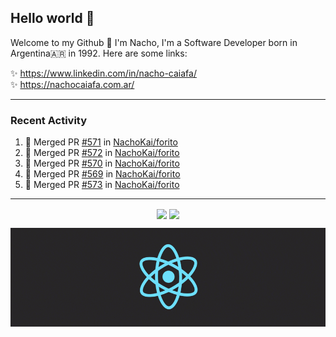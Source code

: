 ## Hello world 👋  
Welcome to my Github 🧙‍ I'm Nacho, I'm a Software Developer born in Argentina🇦🇷 in 1992. Here are some links:  
  
✨ https://www.linkedin.com/in/nacho-caiafa/  
✨ https://nachocaiafa.com.ar/  

---

### Recent Activity

<!--START_SECTION:activity-->
1. 🎉 Merged PR [#571](https://github.com/NachoKai/forito/pull/571) in [NachoKai/forito](https://github.com/NachoKai/forito)
2. 🎉 Merged PR [#572](https://github.com/NachoKai/forito/pull/572) in [NachoKai/forito](https://github.com/NachoKai/forito)
3. 🎉 Merged PR [#570](https://github.com/NachoKai/forito/pull/570) in [NachoKai/forito](https://github.com/NachoKai/forito)
4. 🎉 Merged PR [#569](https://github.com/NachoKai/forito/pull/569) in [NachoKai/forito](https://github.com/NachoKai/forito)
5. 🎉 Merged PR [#573](https://github.com/NachoKai/forito/pull/573) in [NachoKai/forito](https://github.com/NachoKai/forito)
<!--END_SECTION:activity-->

---

<p align="center">
    <img align='center' src="https://github-readme-stats.vercel.app/api?username=NachoKai&theme=react&hide_border=true&include_all_commits=false&count_private=true" />
    <img align="center" src="https://github-readme-stats.vercel.app/api/top-langs?username=NachoKai&langs_count=10&show_icons=true&locale=en&layout=compact&theme=react&hide_border=true" />
   <!-- <img align='center' src="https://github-readme-streak-stats.herokuapp.com/?user=NachoKai&theme=react&hide_border=true" /> -->
</p>

<p align="center">
    <img align='center' src='https://raw.githubusercontent.com/NachoKai/NachoKai/master/x3x5w638kkixi9s3h3vw.gif' >
</p>
